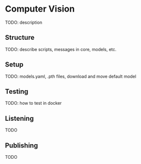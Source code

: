 # Computer Vision

TODO: description

## Structure

TODO: describe scripts, messages in core, models, etc.

## Setup

TODO: models.yaml, .pth files, download and move default model

## Testing

TODO: how to test in docker

## Listening

TODO

## Publishing

TODO


